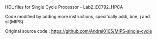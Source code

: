 HDL files for Single Cycle Processor - Lab2_EC792_HPCA

Code modified by adding more instructions, specifcally addi, bne, j and sll(MIPS).

Original source code : https://github.com/Andrei0105/MIPS-single-cycle
